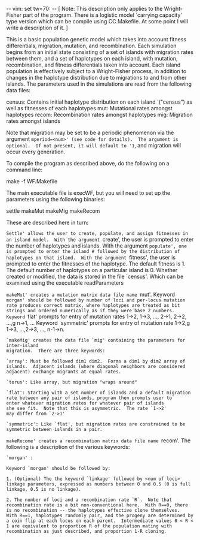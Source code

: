 -- vim: set tw=70: --
[ Note:  This description only applies to the Wright-Fisher part of
the program.  There is a logistic model `carrying capacity' type
version which can be compile using CC.Makefile.  At some point I will
write a description of it. ]

This is a basic population genetic model which takes into account fitness
differentials, migration, mutation, and recombination.  Each simulation begins
from an initial state consisting of a set of islands with migration rates
between them, and a set of haplotypes on each island, with mutation,
recombination, and fitness differentials taken into account.  Each island
population is effectively subject to a Wright-Fisher process, in addition to
changes in the haplotype distribution due to migrations to and from other
islands.  The parameters used in the simulations are read from the following
data files: 

census: Contains initial haplotype distribution on each island 
`("census") as well as fitnesses of each haplotypes 
mut: 	Mutational rates amongst haplotypes 
recom: 	Recombination rates amongst haplotypes 
mig: 	Migration rates amongst islands   

Note that migration may be set to be a periodic phenomenon via the argument
`mperiod=<num>' (see code for details).  The argument is optional.  If not
present, it will default to '1`, and migration will occur every generation. 

To compile the program as described above, do the following on a command line:

make -f WF.Makefile

The main executable file is execWF, but you will need to set up the
parameters using the following binaries:

settle
makeMut
makeMig
makeRecom

These are described here in turn:

`Settle' allows the user to create, populate, and assign fitnesses in
an island model.  With the argument `create', the user is prompted to
enter the number of haplotypes and islands.  With the argument
`populate', one is prompted to enter the island # followed by the
distribution of haplotypes on that island.  With the argument
`fitness', the user is prompted to enter the fitnesses of the
haplotype.  The default fitness is 1.  The default number of
haplotypes on a particular island is 0.  Whether created or modified,
the data is stored in the file `census'.  Which can be examined using
the executable readParameters

`makeMut' creates a mutation matrix data file name `mut'.  Keyword `morgan'
should be followed by number of loci and per-locus mutation rate
produces correct matrix, where haplotypes are treated as bit strings
and ordered numerically as if they were base 2 numbers. Keyword
`flat' prompts for entry of mutation rates 1->2, 1->3, ..., 2->1,
2->2, ...,g n->1, ... Keyword `symmetric' prompts for entry of
mutation rate 1->2,g 1->3, ...,2->3, ..., n-1->n.

	`makeMig' creates the data file `mig' containing the parameters for inter-island
	migration.  There are three keywords:
	
	`array': Must be followed dim1 dim2.  Forms a dim1 by dim2 array of
	islands.  Adjacent islands (where diagonal neighbors are considered
	adjacent) exchange migrants at equal rates.
	
	`torus': Like array, but migration "wraps around"
	
	`flat': Starting with a set number of islands and a default migration
	rate between any pair of islands, program then prompts user to
	enter whatever migration rates for whatever pair of islands
	she see fit.  Note that this is asymmetric.  The rate `1->2'
	may differ from `2->1'
	
	`symmetric': Like `flat', but migration rates are constrained to be
	symmetric between islands in a pair.


`makeRecome' creates a recombination matrix data file name `recom'.
The following is a description of the various keywords:

	`morgan' :
	
	Keyword `morgan' should be followed by:
	
	1. (Optional) The the keyword `linkage' followed by <num of loci>
	linkage parameters, expressed as numbers between 0 and 0.5 (0 is full
	linkage, 0.5 is no linkage).
	
	2. The number of loci and a recombination rate `R`.  Note that
	recombination rate is a bit non-conventional here.  With R==0, there
	is no recombination -- the haplotypes effective clone themselves.
	With R==1, haplotypes randomly pair, and the progeny are determined by
	a coin flip at each locus on each parent.  Intermediate values 0 < R <
	1 are equivalent to proportion R of the population mating with
	recombination as just described, and proportion 1-R cloning.


